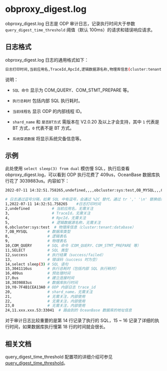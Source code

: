 # obproxy_digest.log

obproxy_digest.log 日志是 ODP 审计日志，记录执行时间大于参数 `query_digest_time_threshold` 阈值（默认 100ms）的请求和错误响应请求。

<!-- ,422us,58us,0us,300us,Y0-00007F986A823710,YB42AC18FF56-00060E072ECC5A08-0-0（shard_name）,172.24.255.86:33314,,0,172.24.255.86:2881 -->
## 日志格式

obproxy_digest.log 日志的通用格式如下：

```bash
日志打印时间,当前应用名,TraceId,RpcId,逻辑数据源名称,物理库信息(cluster:tenant:database),数据库类型(OB/RDS),逻辑表名,物理表名,SQL 命令,SQL 类型(CRUD),执行结果(success/failed),错误码(success 时为空),**改写后的SQL**,执行总耗时(us),预处理时间,连接建立时间,数据库执行时间,当前线程名,shard_name,是否BT方式,系统穿透数据,穿透数据
```
  <!-- 预执行时间 还是 ODP 执行时间 
  日志格式介绍中，后面几条介绍中缺少一条，输出有 24 个信息，但是格式中只介绍了 23 个含义
  新的文档中原本的 SQL 修改说明为 改写后的 SQL，需要了解情况
  预执行时间修改为了 预处理时间，确认是否可以
  新的介绍文档里 存在两个线程名，然后就是恒空，所以线程名之后的字段分别表示什么含义
  https://yuque.antfin-inc.com/ob/odp/ouo6mo -->
说明：
  
* `SQL 命令` 显示为 COM_QUERY、COM_STMT_PREPARE 等。

* `执行总耗时` 包括内部 SQL 执行耗时。

* `当前线程名` 显示 ODP 的内部线程 ID。

* `shard_name` 和 `是否BT方式` 需版本在 V2.0.20 及以上才会支持，其中 `1` 代表是 BT 方式，`0` 代表不是 BT 方式。

* `系统穿透数据` 将显示系统灾备信息等。

## 示例
  
此处使用 `select sleep(3) from dual` 模仿慢 SQL，执行后查看 obproxy_digest.log，可以看到 ODP 执行花费了 409us，OceanBase 数据库执行花了 3039883us。内容如下：

```bash
2022-07-11 14:32:51.758265,undefined,,,,obcluster:sys:test,OB_MYSQL,,,COM_QUERY,SELECT,success,,select sleep(3),3041116us,409us,0us,3039883us,Y0-7F4B1CEA13A0,,,,0,11.xxx.xxx.53:33041

# 日志通过逗号分隔，如果 SQL 中有逗号，会通过 %2C 替代，通过 tr ',' '\n' 替换结果如下
1,2022-07-11 14:32:51.758265    #日志打印时间
2,undefined          # 当前应用名，无需关注
3,                   # TraceId，无需关注
4,                   # RpcId，无需关注
5,                   # 逻辑数据源名称，无需关注
6,obcluster:sys:test  # 物理库信息（cluster:tenant:database）
7,OB_MYSQL         # 数据库类型
8,                 # 逻辑表名
9,                 # 物理表名
10,COM_QUERY       # SQL 命令（COM_QUERY、COM_STMT_PREPARE 等）
11,SELECT          # SQL 类型
12,success         # 执行结果（success/failed）
13,                # 错误码（success 时为空）
14,select sleep(3) # SQL 语句
15,3041116us       # 执行总耗时（包括内部 SQL 执行耗时）
16,409us           # 预处理时间
17,0us             # 建立连接时间
18,3039883us       # 数据库执行时间
19,Y0-7F4B1CEA13A0 # ODP 内部日志 trace_id
20,                # shard_name，无需关注
21,                # 无需关注，内部使用
22,                # 无需关注，内部使用
23,0               # 无需关注，内部使用
24,11.xxx.xxx.53:33041  # 路由到的 OceanBase 数据库的地址信息
```
<!-- 从 20 ~24 就无法判断具体输出字段含义 -->
对于审计日志比较重要的是第 14 行记录了执行的 SQL，15 ~ 16 记录了详细的执行时间，如果数据库执行慢第 18 行的时间就会很长。

## 相关文档

query_digest_time_threshold 配置项的详细介绍可参见 [query_digest_time_threshold](../400.configuration-management/200.dynamically-effective/1930.query-digest-time-threshold.md)。
